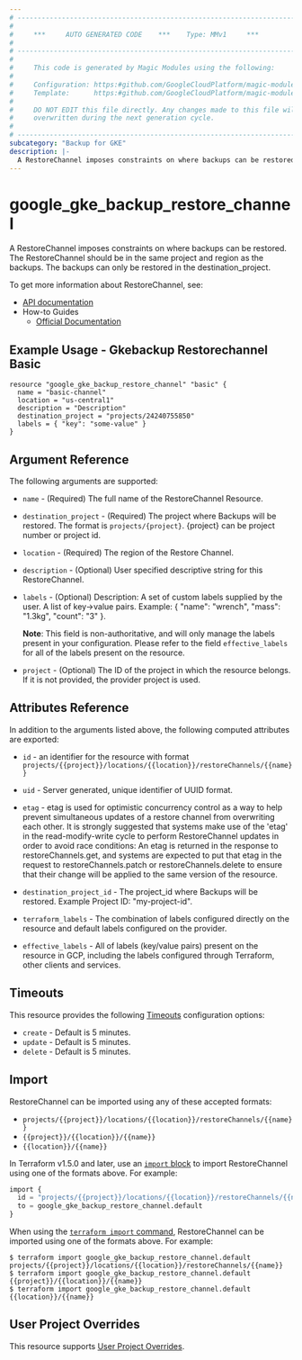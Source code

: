 ```yaml
---
# ----------------------------------------------------------------------------
#
#     ***     AUTO GENERATED CODE    ***    Type: MMv1     ***
#
# ----------------------------------------------------------------------------
#
#     This code is generated by Magic Modules using the following:
#
#     Configuration: https:#github.com/GoogleCloudPlatform/magic-modules/tree/main/mmv1/products/gkebackup/RestoreChannel.yaml
#     Template:      https:#github.com/GoogleCloudPlatform/magic-modules/tree/main/mmv1/templates/terraform/resource.html.markdown.tmpl
#
#     DO NOT EDIT this file directly. Any changes made to this file will be
#     overwritten during the next generation cycle.
#
# ----------------------------------------------------------------------------
subcategory: "Backup for GKE"
description: |-
  A RestoreChannel imposes constraints on where backups can be restored.
---
```


# google_gke_backup_restore_channel

A RestoreChannel imposes constraints on where backups can be restored.
The RestoreChannel should be in the same project and region
as the backups. The backups can only be restored in the
destination_project.


To get more information about RestoreChannel, see:

* [API documentation](https://cloud.google.com/kubernetes-engine/docs/add-on/backup-for-gke/reference/rest/v1/projects.locations.restoreChannels)
* How-to Guides
    * [Official Documentation](https://cloud.google.com/kubernetes-engine/docs/add-on/backup-for-gke)

## Example Usage - Gkebackup Restorechannel Basic


```hcl
resource "google_gke_backup_restore_channel" "basic" {
  name = "basic-channel"
  location = "us-central1"
  description = "Description"
  destination_project = "projects/24240755850"
  labels = { "key": "some-value" }
}
```

## Argument Reference

The following arguments are supported:


* `name` -
  (Required)
  The full name of the RestoreChannel Resource.

* `destination_project` -
  (Required)
  The project where Backups will be restored.
  The format is `projects/{project}`.
  {project} can be project number or project id.

* `location` -
  (Required)
  The region of the Restore Channel.


* `description` -
  (Optional)
  User specified descriptive string for this RestoreChannel.

* `labels` -
  (Optional)
  Description: A set of custom labels supplied by the user.
  A list of key->value pairs.
  Example: { "name": "wrench", "mass": "1.3kg", "count": "3" }.

  **Note**: This field is non-authoritative, and will only manage the labels present in your configuration.
  Please refer to the field `effective_labels` for all of the labels present on the resource.

* `project` - (Optional) The ID of the project in which the resource belongs.
    If it is not provided, the provider project is used.



## Attributes Reference

In addition to the arguments listed above, the following computed attributes are exported:

* `id` - an identifier for the resource with format `projects/{{project}}/locations/{{location}}/restoreChannels/{{name}}`

* `uid` -
  Server generated, unique identifier of UUID format.

* `etag` -
  etag is used for optimistic concurrency control as a way to help prevent simultaneous
  updates of a restore channel from overwriting each other. It is strongly suggested that
  systems make use of the 'etag' in the read-modify-write cycle to perform RestoreChannel updates
  in order to avoid race conditions: An etag is returned in the response to restoreChannels.get,
  and systems are expected to put that etag in the request to restoreChannels.patch or
  restoreChannels.delete to ensure that their change will be applied to the same version of the resource.

* `destination_project_id` -
  The project_id where Backups will be restored.
  Example Project ID: "my-project-id".

* `terraform_labels` -
  The combination of labels configured directly on the resource
   and default labels configured on the provider.

* `effective_labels` -
  All of labels (key/value pairs) present on the resource in GCP, including the labels configured through Terraform, other clients and services.


## Timeouts

This resource provides the following
[Timeouts](https://developer.hashicorp.com/terraform/plugin/sdkv2/resources/retries-and-customizable-timeouts) configuration options:

- `create` - Default is 5 minutes.
- `update` - Default is 5 minutes.
- `delete` - Default is 5 minutes.

## Import


RestoreChannel can be imported using any of these accepted formats:

* `projects/{{project}}/locations/{{location}}/restoreChannels/{{name}}`
* `{{project}}/{{location}}/{{name}}`
* `{{location}}/{{name}}`


In Terraform v1.5.0 and later, use an [`import` block](https://developer.hashicorp.com/terraform/language/import) to import RestoreChannel using one of the formats above. For example:

```tf
import {
  id = "projects/{{project}}/locations/{{location}}/restoreChannels/{{name}}"
  to = google_gke_backup_restore_channel.default
}
```

When using the [`terraform import` command](https://developer.hashicorp.com/terraform/cli/commands/import), RestoreChannel can be imported using one of the formats above. For example:

```
$ terraform import google_gke_backup_restore_channel.default projects/{{project}}/locations/{{location}}/restoreChannels/{{name}}
$ terraform import google_gke_backup_restore_channel.default {{project}}/{{location}}/{{name}}
$ terraform import google_gke_backup_restore_channel.default {{location}}/{{name}}
```

## User Project Overrides

This resource supports [User Project Overrides](https://registry.terraform.io/providers/hashicorp/google/latest/docs/guides/provider_reference#user_project_override).
